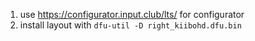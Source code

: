 1. use https://configurator.input.club/lts/ for configurator
2. install layout with `dfu-util -D right_kiibohd.dfu.bin`
